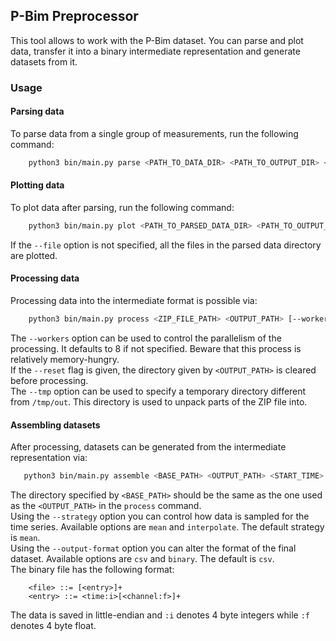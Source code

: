 ## P-Bim Preprocessor
This tool allows to work with the P-Bim dataset. You can parse and plot data, transfer it into a binary intermediate representation and generate datasets from it.
### Usage
#### Parsing data
To parse data from a single group of measurements, run the following command:
```bash
    python3 bin/main.py parse <PATH_TO_DATA_DIR> <PATH_TO_OUTPUT_DIR> <JOB_NAME>
```
#### Plotting data
To plot data after parsing, run the following command:
```bash
    python3 bin/main.py plot <PATH_TO_PARSED_DATA_DIR> <PATH_TO_OUTPUT_DIR> <JOB_NAME> [--file <PARSED_DATA_FILE_NAME>]
```
If the `--file` option is not specified, all the files in the parsed data directory are plotted.
#### Processing data
Processing data into the intermediate format is possible via:
```bash
    python3 bin/main.py process <ZIP_FILE_PATH> <OUTPUT_PATH> [--workers <NUMBER_OF_WORKER_PROCESSES>] [--reset] [--tmp <TMP_DIRECTORY>]
```
The `--workers` option can be used to control the parallelism of the processing. It defaults to 8 if not specified. Beware that this process is relatively memory-hungry.<br/>
If the `--reset` flag is given, the directory given by `<OUTPUT_PATH>` is cleared before processing.<br/>
The `--tmp` option can be used to specify a temporary directory different from `/tmp/out`. This directory is used to unpack parts of the ZIP file into.<br/>
#### Assembling datasets
After processing, datasets can be generated from the intermediate representation via:
```bash
   python3 bin/main.py assemble <BASE_PATH> <OUTPUT_PATH> <START_TIME> <END_TIME> <RESOLUTION> [--strategy <SAMPLING_STRATEGY>] [--output-format <FORMAT>]
```
The directory specified by `<BASE_PATH>` should be the same as the one used as the `<OUTPUT_PATH>` in the `process` command. <br/>
Using the `--strategy` option you can control how data is sampled for the time series. Available options are `mean` and `interpolate`. The default strategy is `mean`.<br/>
Using the `--output-format` option you can alter the format of the final dataset. Available options are `csv` and `binary`. The default is `csv`.<br/>
The binary file has the following format:
```
    <file> ::= [<entry>]+
    <entry> ::= <time:i>[<channel:f>]+
```
The data is saved in little-endian and `:i` denotes 4 byte integers while `:f` denotes 4 byte float.
